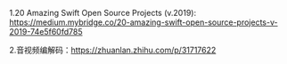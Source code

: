 1.20 Amazing Swift Open Source Projects (v.2019):
    https://medium.mybridge.co/20-amazing-swift-open-source-projects-v-2019-74e5f60fd785
    
2.音视频编解码：https://zhuanlan.zhihu.com/p/31717622
